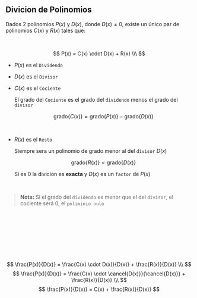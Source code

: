 ## Divicion de Polinomios

Dados 2 polinomios $P(x)$ y $D(x)$, donde $D(x) \neq 0$, existe un único par de polinomios $C(x)$ y $R(x)$ tales que:

<br>

$$
    P(x) = C(x) \cdot D(x) + R(x)
\\\
$$


- $P(x)$ es el `Dividendo`

- $D(x)$ es el `Divisor`

- $C(x)$ es el `Cociente`

    El grado del `Cociente` es el grado del `dividendo` menos el grado del `divisor`

    $$
        \text{grado}\{C(x)\} = \text{grado}\{P(x)\} - \text{grado}\{D(x)\}
    $$

<br>

- $R(x)$ es el `Resto`

    Siempre sera un polinomio de grado menor al del `divisor` $D(x)$

    $$
        \text{grado}\{R(x)\} < \text{grado}\{D(x)\}
    $$

    Si es $0$ la divicion es **exacta** y $D(x)$ es un `factor` de $P(x)$

<br>

> **Nota:**
> Si el grado del `dividendo` es menor que el del `divisor`, el cociente será $0$, el `poliminio nulo`

<br>






<br>
<br>
<br>
<br>
<br>
<br>

$$
    \frac{P(x)}{D(x)} = \frac{C(x) \cdot D(x)}{D(x)} + \frac{R(x)}{D(x)}
\\\
$$
$$
    \frac{P(x)}{D(x)} = \frac{C(x) \cdot \cancel{D(x)}}{\cancel{D(x)}} + \frac{R(x)}{D(x)}
\\\
$$
$$
    \frac{P(x)}{D(x)} = C(x) + \frac{R(x)}{D(x)}
$$